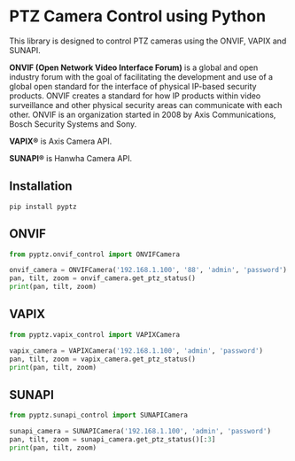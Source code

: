 # PTZ Camera Control using Python

This library is designed to control PTZ cameras using the ONVIF, VAPIX and SUNAPI.

**ONVIF (Open Network Video Interface Forum)** is a global and open industry forum with the goal of facilitating the
development and use of a global open standard for the interface of physical IP-based security products.
ONVIF creates a standard for how IP products within video surveillance and other physical security areas can communicate
with each other.
ONVIF is an organization started in 2008 by Axis Communications, Bosch Security Systems and Sony.

**VAPIX®** is Axis Camera API.

**SUNAPI®** is Hanwha Camera API.

## Installation

````
pip install pyptz
````

## ONVIF

```python
from pyptz.onvif_control import ONVIFCamera

onvif_camera = ONVIFCamera('192.168.1.100', '88', 'admin', 'password')
pan, tilt, zoom = onvif_camera.get_ptz_status()
print(pan, tilt, zoom)
```

## VAPIX

```python
from pyptz.vapix_control import VAPIXCamera

vapix_camera = VAPIXCamera('192.168.1.100', 'admin', 'password')
pan, tilt, zoom = vapix_camera.get_ptz_status()
print(pan, tilt, zoom)
```

## SUNAPI

```python
from pyptz.sunapi_control import SUNAPICamera

sunapi_camera = SUNAPICamera('192.168.1.100', 'admin', 'password')
pan, tilt, zoom = sunapi_camera.get_ptz_status()[:3]
print(pan, tilt, zoom)
```
